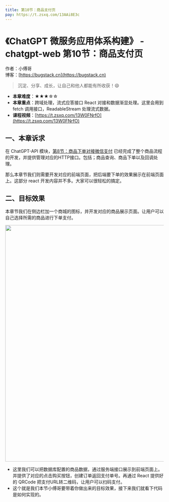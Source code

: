```yaml
---
title: 第10节：商品支付页
pay: https://t.zsxq.com/13AAi8E3c
---
```


# 《ChatGPT 微服务应用体系构建》 - chatgpt-web 第10节：商品支付页

作者：小傅哥
<br/>博客：[https://bugstack.cn](https://bugstack.cn)

>沉淀、分享、成长，让自己和他人都能有所收获！😄

- **本章难度**：★★★☆☆
- **本章重点**：跨域处理，流式应答接口 React 对接和数据渐显处理。这里会用到 fetch 调用接口，ReadableStream 处理流式数据。
- **课程视频**：[https://t.zsxq.com/13W0FNrfO](https://t.zsxq.com/13W0FNrfO)

## 一、本章诉求

在 ChatGPT-API 模块，[第8节：商品下单对接微信支付](https://t.zsxq.com/12jRaQCvC) 已经完成了整个商品流程的开发，并提供管理对应的HTTP接口。包括；商品查询、商品下单以及回调处理。

那么本章节我们则需要开发对应的前端页面，把后端要下单的效果展示在前端页面上。这部分 react 开发内容并不多。大家可以很轻松的搞定。

## 二、目标效果

本章节我们在侧边栏加一个商城的图标，并开发对应的商品展示页面。让用户可以自己选择所需的商品进行下单支付。

<div align="center">
    <img src="https://bugstack.cn/images/article/project/chatgpt/chatgpt-web-10-01.png?raw=true" width="750px">
</div>

- 这里我们可以把数据库配置的商品数据，通过服务端接口展示到前端页面上。并提供了对应的点击购买按钮，创建订单返回支付单号。再通过 React 提供好的 QRCode 把支付URL转二维码，让用户可以扫码支付。
- 这个就是我们本节小傅哥要带着你做出来的目标效果，接下来我们就看下代码是如何实现的。